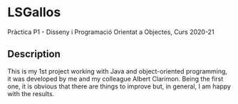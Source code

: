 # LSGallos
Pràctica P1 - Disseny i Programació Orientat a Objectes, Curs 2020-21

## Description
This is my 1st project working with Java and object-oriented programming, it was developed by me and my colleague Albert Clarimon. Being the first one, it is obvious that there are things to improve but, in general, I am happy with the results.

